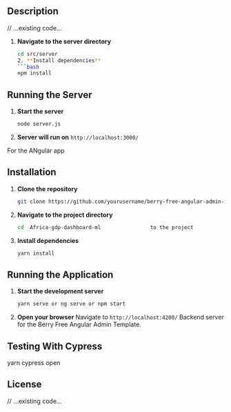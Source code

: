 ## Description

// ...existing code...
1. **Navigate to the server directory**
   ```bash
   cd src/server
   2. **Install dependencies**
   ```bash
   npm install
## Running the Server

1. **Start the server**
   ```bash
   node server.js
   ```
2. **Server will run on**
   `http://localhost:3000/`


For the ANgular app 
## Installation

1. **Clone the repository**
   ```bash
   git clone https://github.com/yourusername/berry-free-angular-admin-template.git](https://github.com/iron2017/Africa-gdp-dashboard-ml.git
   ```
2. **Navigate to the project directory**
   ```bash
   cd  Africa-gdp-dashboard-ml                to the project 
   ```
3. **Install dependencies**
   ```bash
   yarn install
   ```

## Running the Application

1. **Start the development server**
   ```bash
   yarn serve or ng serve or npm start 
   ```
2. **Open your browser**
   Navigate to `http://localhost:4200/`
Backend server for the Berry Free Angular Admin Template.


## Testing  With Cypress
yarn cypress open 



## License

// ...existing code...

